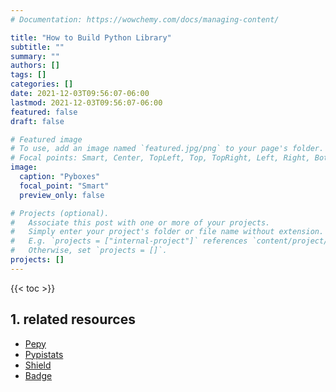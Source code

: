 ```yaml
---
# Documentation: https://wowchemy.com/docs/managing-content/

title: "How to Build Python Library"
subtitle: ""
summary: ""
authors: []
tags: []
categories: []
date: 2021-12-03T09:56:07-06:00
lastmod: 2021-12-03T09:56:07-06:00
featured: false
draft: false

# Featured image
# To use, add an image named `featured.jpg/png` to your page's folder.
# Focal points: Smart, Center, TopLeft, Top, TopRight, Left, Right, BottomLeft, Bottom, BottomRight.
image:
  caption: "Pyboxes"
  focal_point: "Smart"
  preview_only: false

# Projects (optional).
#   Associate this post with one or more of your projects.
#   Simply enter your project's folder or file name without extension.
#   E.g. `projects = ["internal-project"]` references `content/project/deep-learning/index.md`.
#   Otherwise, set `projects = []`.
projects: []
---
```

{{< toc >}}


## 1. related resources

- [Pepy][]
- [Pypistats][]
- [Shield][]
- [Badge][]

<!-- link -->
[Pepy]: https://pepy.tech/project/pyboxes
[Pypistats]: https://pypistats.org/search/%20pyboxes
[Shield]: https://shields.io/category/downloads
[Badge]: https://forthebadge.com/